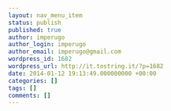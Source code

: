 ```yaml
---
layout: nav_menu_item
status: publish
published: true
author: imperugo
author_login: imperugo
author_email: imperugo@gmail.com
wordpress_id: 1682
wordpress_url: http://it.tostring.it/?p=1682
date: 2014-01-12 19:13:49.000000000 +00:00
categories: []
tags: []
comments: []
---
```

 

